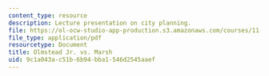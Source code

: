 ```yaml
---
content_type: resource
description: Lecture presentation on city planning.
file: https://ol-ocw-studio-app-production.s3.amazonaws.com/courses/11-201-gateway-to-the-profession-of-planning-fall-2010/9c1a043ac51b6b94bba1546d2545aaef_MIT11_201F10_ses3_slides.pdf
file_type: application/pdf
resourcetype: Document
title: Olmstead Jr. vs. Marsh
uid: 9c1a043a-c51b-6b94-bba1-546d2545aaef
---
```

